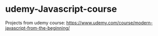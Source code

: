 # udemy-Javascript-course
Projects from udemy course:
https://www.udemy.com/course/modern-javascript-from-the-beginning/
